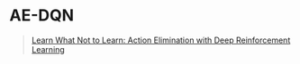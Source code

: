 # AE-DQN

> [Learn What Not to Learn: Action Elimination with Deep Reinforcement Learning](https://arxiv.org/abs/1809.02121)

